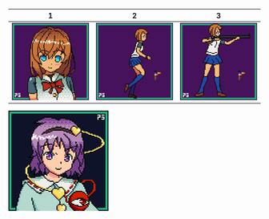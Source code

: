 1|2|3|
----|----|----|
![Character 00 Portrait](https://raw.githubusercontent.com/piriys/Pixel-Art/master/char_00.gif)|![Character 00 Running](https://raw.githubusercontent.com/piriys/Pixel-Art/master/char_00_running.gif)|![Character 00 Aim](https://raw.githubusercontent.com/piriys/Pixel-Art/master/char_00_aim.gif)
![Satori Portrait](https://raw.githubusercontent.com/piriys/Pixel-Art/master/satori.gif)
